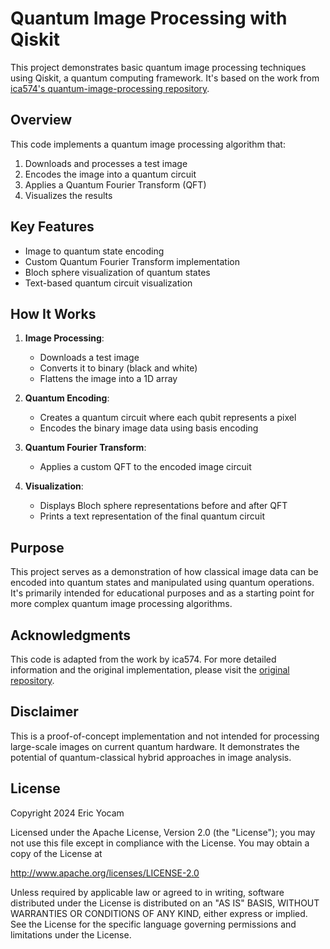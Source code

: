 # Quantum Image Processing with Qiskit

This project demonstrates basic quantum image processing techniques using Qiskit, a quantum computing framework. It's based on the work from [ica574's quantum-image-processing repository](https://github.com/ica574/quantum-image-processing).

## Overview

This code implements a quantum image processing algorithm that:

1. Downloads and processes a test image
2. Encodes the image into a quantum circuit
3. Applies a Quantum Fourier Transform (QFT)
4. Visualizes the results

## Key Features

- Image to quantum state encoding
- Custom Quantum Fourier Transform implementation
- Bloch sphere visualization of quantum states
- Text-based quantum circuit visualization

## How It Works

1. **Image Processing**: 
   - Downloads a test image
   - Converts it to binary (black and white)
   - Flattens the image into a 1D array

2. **Quantum Encoding**:
   - Creates a quantum circuit where each qubit represents a pixel
   - Encodes the binary image data using basis encoding

3. **Quantum Fourier Transform**:
   - Applies a custom QFT to the encoded image circuit

4. **Visualization**:
   - Displays Bloch sphere representations before and after QFT
   - Prints a text representation of the final quantum circuit

## Purpose

This project serves as a demonstration of how classical image data can be encoded into quantum states and manipulated using quantum operations. It's primarily intended for educational purposes and as a starting point for more complex quantum image processing algorithms.

## Acknowledgments

This code is adapted from the work by ica574. For more detailed information and the original implementation, please visit the [original repository](https://github.com/ica574/quantum-image-processing).

## Disclaimer

This is a proof-of-concept implementation and not intended for processing large-scale images on current quantum hardware. It demonstrates the potential of quantum-classical hybrid approaches in image analysis.

## License
Copyright 2024 Eric Yocam

Licensed under the Apache License, Version 2.0 (the "License"); you may not use this file except in compliance with the License. You may obtain a copy of the License at

http://www.apache.org/licenses/LICENSE-2.0

Unless required by applicable law or agreed to in writing, software distributed under the License is distributed on an "AS IS" BASIS, WITHOUT WARRANTIES OR CONDITIONS OF ANY KIND, either express or implied. See the License for the specific language governing permissions and limitations under the License.
